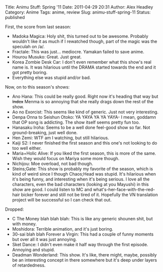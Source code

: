 Title: Animu Stuff: Spring '11
Date: 2011-04-29 20:31
Author: Alex Headley
Category: Anime
Tags: anime, review
Slug: animu-stuff-spring-11
Status: published

First, the score from last season:

-   Madoka Magica: Holy shit, this turned out to be awesome. Probably
    wouldn't like it as much if I rewatched though, part of the magic
    was the speculah on /a/.
-   Fractale: This was just... mediocre. Yamakan failed to save anime.
-   Hourou Musuko: Great. Just great.
-   Korea Zombie Desk Car: I don't even remember what this show's real
    name is. It was hilarious until the DRAMA started towards the end
    and it got pretty boring.
-   Everything else was stupid and/or bad.

Now, on to this season's shows:

-   Ano Hana: This could be really good. Right now it's heading that way
    but ~~Index~~ Menma is so annoying that she really drags down the
    rest of the show.
-   Ao no Exorcist: This seems like kind of generic. Just not very
    interesting.
-   Denpa Onna to Seishun Otoko: YA YAYA YA YA YAYA- I mean, goddamn
    that OP song is addicting. The show itself seems pretty fun too.
-   Hanasaku Iroha: Seems to be a well done feel-good show so far. Not
    ground-breaking, just well done.
-   Hen Zemi: WTF am I watching, but still hilarious.
-   Kaiji S2: I never finished the first season and this one's not
    looking to do too well either.
-   Maria+Holic Alive: If you liked the first season, this is more of
    the same. Wish they would focus on Mariya some more though.
-   Nichijou: Moe overload, not bad though.
-   Steins;Gate: This show is probably my favorite of the season, which
    is kind of weird since I though Chaos;Head was stupid. It's
    hilarious when it's being funny, and interesting when it's being
    serious. I love all the characters, even the bad characters (looking
    at you Mayushi) in this show are good. I could listen to MC and
    what's-her-face-with-the-red-hair bicker forever and still not be
    tired of it. Hopefully the VN translation project will be successful
    so I can check that out.

Dropped:

-   C The Money blah blah blah: This is like any generic shounen shit,
    but with money.
-   Moshidora: Terrible animation, and it's just boring.
-   30-sai blah blah Forever a Virgin: This had a couple of funny
    moments but over all it was just annoying.
-   Sket Dance: I didn't even make it half way through the first
    episode. Annoying and stupid.
-   Deadman Wonderland: This show. It's like, there might, maybe,
    possibly be an interesting concept in there somewhere but it's deep
    under layers of retardedness.

